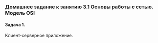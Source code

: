 ### Домашнее задание к занятию 3.1 Основы работы с сетью. Модель OSI
#### Задача 1.
Клиент-серверное приложение.
